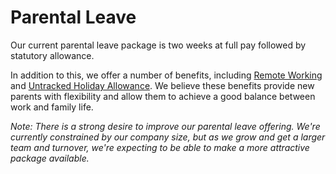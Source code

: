 # Parental Leave

Our current parental leave package is two weeks at full pay followed by statutory allowance.

In addition to this, we offer a number of benefits, including [Remote Working](benefits/remote_working.md) and [Untracked Holiday Allowance](benefits/untracked_holiday.md). We believe these benefits provide new parents with flexibility and allow them to achieve a good balance between work and family life. 

_Note: There is a strong desire to improve our parental leave offering. We're currently constrained by our company size, but as we grow and get a larger team and turnover, we're expecting to be able to make a more attractive package available._

